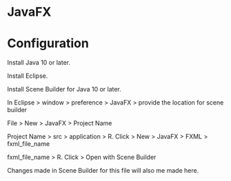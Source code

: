 # JavaFX

# Configuration

Install Java 10 or later.

Install Eclipse.

Install Scene Builder for Java 10 or later.

In Eclipse > window > preference > JavaFX > provide the location for scene builder


File > New > JavaFX > Project Name

Project Name > src > application > R. Click > New > JavaFX > FXML > fxml_file_name

fxml_file_name > R. Click > Open with Scene Builder

Changes made in Scene Builder for this file will also me made here.
